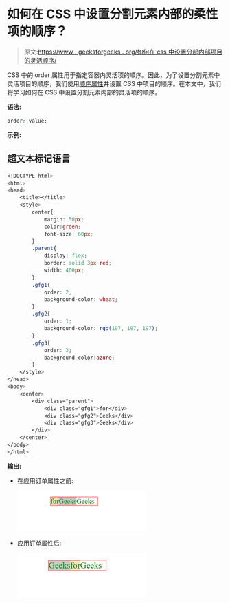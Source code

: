 # 如何在 CSS 中设置分割元素内部的柔性项的顺序？

> 原文:[https://www . geeksforgeeks . org/如何在 css 中设置分部内部项目的灵活顺序/](https://www.geeksforgeeks.org/how-to-set-order-of-the-flexible-items-inside-the-division-element-in-css/)

CSS 中的 order 属性用于指定容器内灵活项的顺序。因此，为了设置分割元素中灵活项目的顺序，我们使用[顺序属性](https://www.geeksforgeeks.org/css-ordering-flex-items/)并设置 CSS 中项目的顺序。在本文中，我们将学习如何在 CSS 中设置分割元素内部的灵活项的顺序。

**语法:**

```css
order: value;
```

**示例:**

## 超文本标记语言

```css
<!DOCTYPE html>
<html>
<head>
    <title></title>
    <style>
        center{
            margin: 50px;
            color:green;
            font-size: 60px;
        }
        .parent{
            display: flex;
            border: solid 3px red;
            width: 400px;
        }
        .gfg1{   
            order: 2;
            background-color: wheat;
        } 
        .gfg2{
            order: 1;
            background-color: rgb(197, 197, 197);
        }
        .gfg3{
            order: 3;
            background-color:azure;
        }
    </style>
</head>
<body>
    <center>
        <div class="parent">
            <div class="gfg1">for</div>
            <div class="gfg2">Geeks</div>
            <div class="gfg3">Geeks</div>
        </div>
    </center>
</body>
</html>
```

**输出:**

*   在应用订单属性之前:

    ![](img/84e26a1268b7c5a777235ab14e057173.png)

*   应用订单属性后:

    ![](img/7243f0014ba91ebc6410a31d8731537f.png)